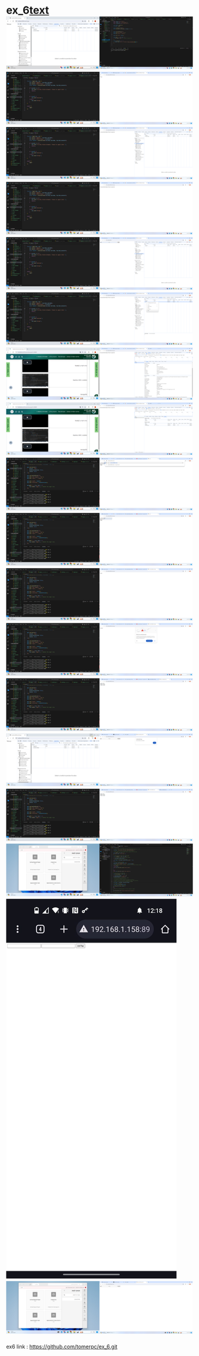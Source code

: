 # ex_6[text](README.md) ![text](<proof/‏‏צילום מסך (53).png>) ![text](<proof/‏‏צילום מסך (54).png>) ![text](<proof/‏‏צילום מסך (56).png>) ![text](<proof/‏‏צילום מסך (55).png>) ![text](<proof/‏‏צילום מסך (58).png>) ![text](<proof/‏‏צילום מסך (57).png>) ![text](<proof/‏‏צילום מסך (59).png>) ![text](<proof/‏‏צילום מסך (60).png>) ![text](<proof/‏‏צילום מסך (61).png>) ![text](<proof/‏‏צילום מסך (62).png>) ![text](<proof/‏‏צילום מסך (63).png>) ![text](<proof/‏‏צילום מסך (64).png>) ![text](<proof/‏‏צילום מסך (65).png>) ![text](<proof/‏‏צילום מסך (67).png>) ![text](<proof/‏‏צילום מסך (66).png>) ![text](<proof/‏‏צילום מסך (68).png>) ![text](<proof/צילום מסך (70).jpg>) ![text](<proof/‏‏צילום מסך (69).png>)

ex6 link : https://github.com/tomerpc/ex_6.git 